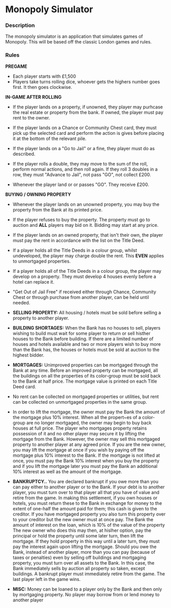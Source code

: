 # Monopoly Simulator

### Description

The monopoly simulator is an application that simulates games of Monopoly. This will be based off the classic London games and rules.

### Rules

**PREGAME**

- Each player starts with £1,500
- Players take turns rolling dice, whoever gets the highers number goes first. It then goes clockwise.

**IN-GAME AFTER ROLLING**

- If the player lands on a property, if unowned, they player may purhcase the real estate or property from the bank. If owned, the player must pay rent to the owner.

- If the player lands on a Chance or Community Chest card, they must pick up the selected card and perform the action is gives before placing it at the bottom of the relevant pile.

- If the player lands on a "Go to Jail" or a fine, they player must do as described.

- If the player rolls a double, they may move to the sum of the roll, perform normal actions, and then roll again. If they roll 3 doubles in a row, they must "Advance to Jail", not pass "GO", not collect £200.

- Whenever the player land or or passes "GO". They receive £200.

**BUYING / OWNING PROPERTY**

- Whenever the player lands on an unowned property, you may buy the property from the Bank at its printed price.

- If the player refuses to buy the property. The property must go to auction and **ALL** players may bid on it. Bidding may start at any price.

- If the player lands on an owned property, that isn't their own, the player must pay the rent in accordance with the list on the Title Deed.

- If a player holds all the Title Deeds in a colour group, whilst undeveloped, the player may charge double the rent. This **EVEN** applies to unmortgaged properties.

- If a player holds all of the Title Deeds in a colour group, the player may develop on a property. They must develop 4 houses evenly before a hotel can replace it.

- "Get Out of Jail Free" if received either through Chance, Community Chest or through purchase from another player, can be held until needed.

- **SELLING PROPERTY:** All housing / hotels must be sold before selling a property to another player.

- **BUILDING SHORTAGES:** When the Bank has no houses to sell, players
  wishing to build must wait for some player to return or sell histher
  houses to the Bank before building. If there are a limited number of
  houses and hotels available and two or more players wish to buy more
  than the Bank has, the houses or hotels must be sold at auction to the
  highest bidder.

- **MORTGAGES:** Unimproved properties can be mortgaged through the
  Bank at any time. Before an improved property can be mortgaged, all
  the buildings on all the properties of its color-group must be sold back
  to the Bank at half price. The mortgage value is printed on each Title
  Deed card.

- No rent can be collected on mortgaged properties or utilities,
  but rent can be collected on unmortgaged properties in the
  same group.

- In order to lift the mortgage, the owner must pay the Bank the
  amount of the mortgage plus 10% interest. When all the propert~es of
  a color-group are no longer mortgaged, the owner may begin to buy
  back houses at full price.
  The player who mortgages property retains possession of it and
  no other player may secure it by lifting the mortgage from the Bank.
  However, the owner may sell this mortgaged property to another player
  at any agreed price. If you are the new owner, you may lift the mortgage
  at once if you wish by paying off the mortgage plus
  10% interest to the Bank. If the mortgage is not lifted
  at once, you must pay the Bank 10% interest when
  you buy the property and if you lift the
  mortgage later you must pay the Bank
  an additional 10% interest as well
  as the amount of the mortgage.

- **BANKRUPTCY..** You are declared bankrupt if you owe more than you
  can pay either to another player or to the Bank. If your debt is to another player, you must turn over to that player all that you have of value and retire from the game. In making this settlement, if you own houses or hotels, you must return these to the Bank in exchange for money to the extent of one-half the amount paid for them; this cash is given to the creditor. If you have mortgaged property you also turn this property over to your creditor but the new owner must at once pay. The Bank the amount of interest on the loan, which is 10% of the value of the property The new owner who does this may then, at hislher option, pay the principal or hold the property until some later turn, then lift the mortgage. If they hold property in this way until a later turn, they must pay the interest again upon lifting the mortgage. Should you owe the Bank, instead of another player, more than you can pay (because of taxes or penalties) even by selling off buildings and mortgaging property, you must turn over all assets to the Bank. In this case, the Bank immediately sells by auction all property so taken, except buildings. A bankrupt player must immediately retire from the game. The last player left in the game wins.

- **MISC:** Money can be loaned to a player only by the Bank
  and then only by mortgaging property. No player may borrow from or
  lend money to another player
